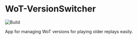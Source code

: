# WoT-VersionSwitcher
![Build](https://github.com/Manderius/WoT-VersionSwitcher/workflows/Build%20Solution/badge.svg)

App for managing WoT versions for playing older replays easily.
